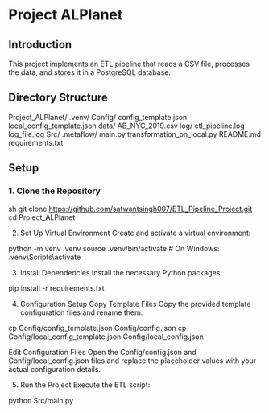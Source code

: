 # Project ALPlanet

## Introduction

This project implements an ETL pipeline that reads a CSV file, processes the data, and stores it in a PostgreSQL database.

## Directory Structure

Project_ALPlanet/
.venv/
Config/
   config_template.json
   local_config_template.json
data/
   AB_NYC_2019.csv
log/
  etl_pipeline.log
  log_file.log
Src/
  .metaflow/
  main.py
  transformation_on_local.py
README.md
requirements.txt


## Setup

### 1. Clone the Repository

sh
git clone https://github.com/satwantsingh007/ETL_Pipeline_Project.git
cd Project_ALPlanet

2. Set Up Virtual Environment
Create and activate a virtual environment:

python -m venv .venv
source .venv/bin/activate   # On Windows: .venv\Scripts\activate

3. Install Dependencies
Install the necessary Python packages:

pip install -r requirements.txt

4. Configuration Setup
Copy Template Files
Copy the provided template configuration files and rename them:

cp Config/config_template.json Config/config.json
cp Config/local_config_template.json Config/local_config.json

Edit Configuration Files
Open the Config/config.json and Config/local_config.json files and replace the placeholder values with your actual configuration details.

5. Run the Project
Execute the ETL script:

python Src/main.py


